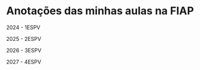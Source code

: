# Anotações das minhas aulas na FIAP
<p>2024 - 1ESPV<p/>
<p>2025 - 2ESPV<p/>
<p>2026 - 3ESPV<p/>
<p>2027 - 4ESPV<p/>

